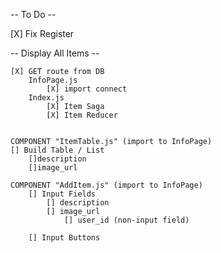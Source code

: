 -- To Do --

[X] Fix Register


-- Display All Items --

    [X] GET route from DB
        InfoPage.js
            [X] import connect
        Index.js
            [X] Item Saga
            [X] Item Reducer
    

    COMPONENT "ItemTable.js" (import to InfoPage)
    [] Build Table / List 
        []description
        []image_url
    
    COMPONENT "AddItem.js" (import to InfoPage)
        [] Input Fields
            [] description
            [] image_url
                [] user_id (non-input field)

        [] Input Buttons
        


    

    

